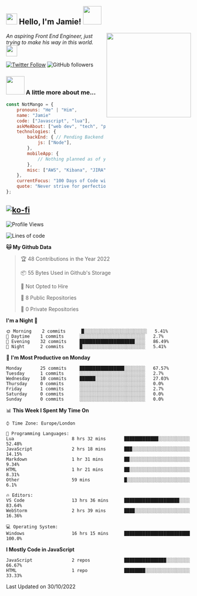 <h2><img src="https://emojis.slackmojis.com/emojis/images/1531849430/4246/blob-sunglasses.gif?1531849430" width="30"/> Hello, I'm Jamie! <img src="https://media.giphy.com/media/ao9DUiTKH60XS/giphy.gif" width="50"></h2>
<img align='right' src="https://media.giphy.com/media/vLlpbDafjgHystuJ0a/giphy.gif" width="230">
<p><em>An aspiring Front End Engineer, just trying to make his way in this world.
</a><img src="https://media.giphy.com/media/WUlplcMpOCEmTGBtBW/giphy.gif" width="30">
</em></p>

[![Twitter Follow](https://img.shields.io/twitter/follow/enlistedmango?label=Follow)](https://twitter.com/intent/follow?screen_name=enlistedmango)
![GitHub followers](https://img.shields.io/github/followers/enlistedmango?label=Follow&style=social)


### <img src="https://media4.giphy.com/media/26BkNUA64zF0pCFSE/giphy.gif" width="50"> A little more about me...

```javascript
const NotMango = {
    pronouns: "He" | "Him",
    name: "Jamie"
    code: ["Javascript", "lua"],
    askMeAbout: ["web dev", "tech", "photography", "videography"],
    technologies: {
        backEnd: { // Pending Backend Knowledge
            js: ["Node"],
        },
        mobileApp: {
            // Nothing planned as of yet
        },
        misc: ["AWS", "Kibana", "JIRA", ]
    },
    currentFocus: "100 Days of Code with a focus on Front End Development",
    quote: "Never strive for perfection, aim to be 1% better each day!"
};
```
[![ko-fi](https://ko-fi.com/img/githubbutton_sm.svg)](https://ko-fi.com/N4N1FSEY4)
---

<!--START_SECTION:waka-->
![Profile Views](http://img.shields.io/badge/Profile%20Views-189-blue)

![Lines of code](https://img.shields.io/badge/From%20Hello%20World%20I%27ve%20Written-35%20lines%20of%20code-blue)

**🐱 My Github Data** 

> 🏆 48 Contributions in the Year 2022
 > 
> 📦 55 Bytes Used in Github's Storage 
 > 
> 🚫 Not Opted to Hire
 > 
> 📜 8 Public Repositories 
 > 
> 🔑 0 Private Repositories  
 > 
**I'm a Night 🦉** 

```text
🌞 Morning    2 commits      █░░░░░░░░░░░░░░░░░░░░░░░░   5.41% 
🌆 Daytime    1 commits      ░░░░░░░░░░░░░░░░░░░░░░░░░   2.7% 
🌃 Evening    32 commits     █████████████████████░░░░   86.49% 
🌙 Night      2 commits      █░░░░░░░░░░░░░░░░░░░░░░░░   5.41%

```
📅 **I'm Most Productive on Monday** 

```text
Monday       25 commits     █████████████████░░░░░░░░   67.57% 
Tuesday      1 commits      ░░░░░░░░░░░░░░░░░░░░░░░░░   2.7% 
Wednesday    10 commits     ██████░░░░░░░░░░░░░░░░░░░   27.03% 
Thursday     0 commits      ░░░░░░░░░░░░░░░░░░░░░░░░░   0.0% 
Friday       1 commits      ░░░░░░░░░░░░░░░░░░░░░░░░░   2.7% 
Saturday     0 commits      ░░░░░░░░░░░░░░░░░░░░░░░░░   0.0% 
Sunday       0 commits      ░░░░░░░░░░░░░░░░░░░░░░░░░   0.0%

```


📊 **This Week I Spent My Time On** 

```text
⌚︎ Time Zone: Europe/London

💬 Programming Languages: 
Lua                      8 hrs 32 mins       █████████████░░░░░░░░░░░░   52.48% 
JavaScript               2 hrs 18 mins       ███░░░░░░░░░░░░░░░░░░░░░░   14.15% 
Markdown                 1 hr 31 mins        ██░░░░░░░░░░░░░░░░░░░░░░░   9.34% 
HTML                     1 hr 21 mins        ██░░░░░░░░░░░░░░░░░░░░░░░   8.31% 
Other                    59 mins             █░░░░░░░░░░░░░░░░░░░░░░░░   6.1%

🔥 Editors: 
VS Code                  13 hrs 36 mins      █████████████████████░░░░   83.64% 
WebStorm                 2 hrs 39 mins       ████░░░░░░░░░░░░░░░░░░░░░   16.36%

💻 Operating System: 
Windows                  16 hrs 15 mins      █████████████████████████   100.0%

```

**I Mostly Code in JavaScript** 

```text
JavaScript               2 repos             ████████████████░░░░░░░░░   66.67% 
HTML                     1 repo              ████████░░░░░░░░░░░░░░░░░   33.33%

```



 Last Updated on 30/10/2022
<!--END_SECTION:waka-->
